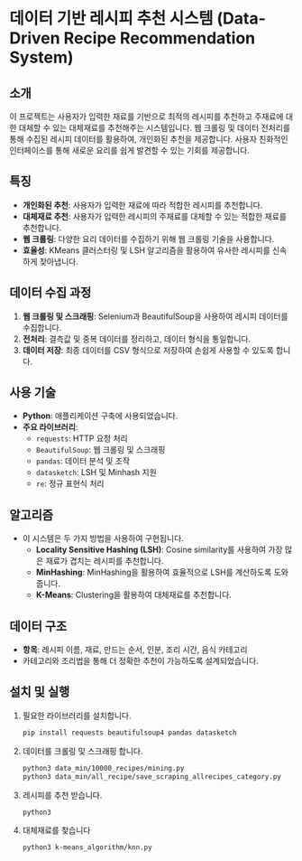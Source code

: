 # 데이터 기반 레시피 추천 시스템 (Data-Driven Recipe Recommendation System)

## 소개
이 프로젝트는 사용자가 입력한 재료를 기반으로 최적의 레시피를 추천하고 주재료에 대한 대체할 수 있는 대체재료를 추천해주는 시스템입니다. 웹 크롤링 및 데이터 전처리를 통해 수집된 레시피 데이터를 활용하여, 개인화된 추천을 제공합니다. 사용자 친화적인 인터페이스를 통해 새로운 요리를 쉽게 발견할 수 있는 기회를 제공합니다.

## 특징
- **개인화된 추천**: 사용자가 입력한 재료에 따라 적합한 레시피를 추천합니다.
- **대체재료 추천**: 사용자가 입력한 레시피의 주재료를 대체할 수 있는 적합한 재료를 추천합니다.
- **웹 크롤링**: 다양한 요리 데이터를 수집하기 위해 웹 크롤링 기술을 사용합니다.
- **효율성**: KMeans 클러스터링 및 LSH 알고리즘을 활용하여 유사한 레시피를 신속하게 찾아냅니다.

## 데이터 수집 과정
1. **웹 크롤링 및 스크래핑**: Selenium과 BeautifulSoup을 사용하여 레시피 데이터를 수집합니다.
2. **전처리**: 결측값 및 중복 데이터를 정리하고, 데이터 형식을 통일합니다. 
3. **데이터 저장**: 최종 데이터를 CSV 형식으로 저장하여 손쉽게 사용할 수 있도록 합니다.

## 사용 기술
- **Python**: 애플리케이션 구축에 사용되었습니다.
- **주요 라이브러리**:
  - `requests`: HTTP 요청 처리
  - `BeautifulSoup`: 웹 크롤링 및 스크래핑
  - `pandas`: 데이터 분석 및 조작
  - `datasketch`: LSH 및 Minhash 지원
  - `re`: 정규 표현식 처리

## 알고리즘
- 이 시스템은 두 가지 방법을 사용하여 구현됩니다.
  - **Locality Sensitive Hashing (LSH)**: Cosine similarity를 사용하여 가장 많은 재료가 겹치는 레시피를 추천합니다.
  - **MinHashing**: MinHashing을 활용하여 효율적으로 LSH를 계산하도록 도와줍니다.
  - **K-Means**: Clustering을 활용하여 대체재료를 추천합니다.

## 데이터 구조
- **항목**: 레시피 이름, 재료, 만드는 순서, 인분, 조리 시간, 음식 카테고리
- 카테고리와 조리법을 통해 더 정확한 추천이 가능하도록 설계되었습니다.

## 설치 및 실행
1. 필요한 라이브러리를 설치합니다.
   ```bash
   pip install requests beautifulsoup4 pandas datasketch
2. 데이터를 크롤링 및 스크래핑 합니다.
   ```bash
   python3 data_min/10000_recipes/mining.py
   python3 data_min/all_recipe/save_scraping_allrecipes_category.py
3. 레시피를 추천 받습니다.
   ```bash
   python3 
5. 대체재료를 찾습니다
   ```bash
   python3 k-means_algorithm/knn.py
